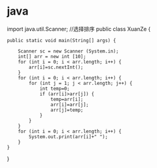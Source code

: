 # java
import java.util.Scanner;
//选择排序
public class XuanZe {

    public static void main(String[] args) {

        Scanner sc = new Scanner (System.in);
        int[] arr = new int [10];
        for (int i = 0; i < arr.length; i++) {
            arr[i]=sc.nextInt();
        }
        for (int i = 0; i < arr.length; i++) {
            for (int j = 1; j < arr.length; j++) {
                int temp=0;
                if (arr[i]>arr[j]) {
                    temp=arr[i];
                    arr[i]=arr[j];
                    arr[j]=temp;
                }
            }
        }
        for (int i = 0; i < arr.length; i++) {
            System.out.print(arr[i]+" ");
        }
    }
}
